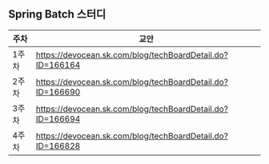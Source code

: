 ## Spring Batch 스터디
| 주차  | 교안                                                      |
|-----|---------------------------------------------------------|
| 1주차 | https://devocean.sk.com/blog/techBoardDetail.do?ID=166164 |
| 2주차 |https://devocean.sk.com/blog/techBoardDetail.do?ID=166690|
| 3주차 |https://devocean.sk.com/blog/techBoardDetail.do?ID=166694|
| 4주차 |https://devocean.sk.com/blog/techBoardDetail.do?ID=166828|